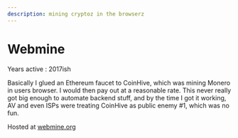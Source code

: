 ```yaml
---
description: mining cryptoz in the browserz
---
```


# Webmine

Years active : 2017ish

Basically I glued an Ethereum faucet to CoinHive, which was mining Monero in users browser. I would then pay out at a reasonable rate. This never really got big enough to automate backend stuff, and by the time I got it working, AV and even ISPs were treating CoinHive as public enemy #1, which was no fun.

Hosted at [webmine.org](https://webmine.org)
